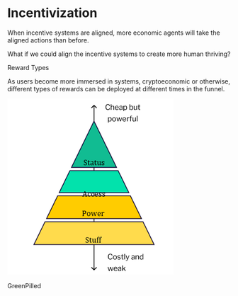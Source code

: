 # Incentivization

When incentive systems are aligned, more economic agents will take the aligned actions than before.

What if we could align the incentive systems to create more human thriving?

Reward Types

As users become more immersed in systems, cryptoeconomic or otherwise, different types of rewards can be deployed at different times in the funnel.

![](<../../.gitbook/assets/image (7) (1).png>)

GreenPilled
